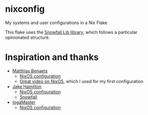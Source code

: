 # nixconfig
My systems and user configurations in a Nix Flake

This flake uses the [Snowfall Lib library](https://snowfall.org/guides/lib/quickstart/), which follows a particular opinionated structure.

# Inspiration and thanks
- [Matthias Benaets](https://github.com/MatthiasBenaets/)
  - [NixOS configuration](https://github.com/MatthiasBenaets/nixos-config)
  - [Great video on NixOS](https://www.youtube.com/watch?v=AGVXJ-TIv3Y), which I used for my first configuration
- [Jake Hamilton](https://github.com/jakehamilton)
  - [NixOS configuration](https://github.com/jakehamilton/config)
  - [Snowfall](https://snowfall.org/)
- [IogaMaster](https://github.com/IogaMaster/)
  - [NixOS configuration](https://github.com/IogaMaster/dotfiles)

